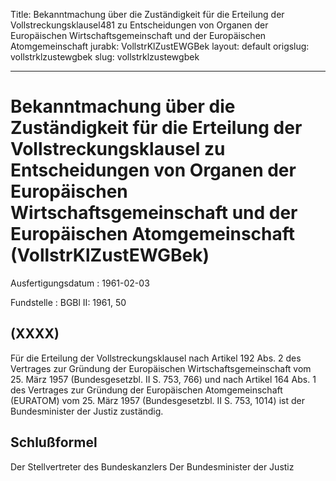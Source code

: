 Title: Bekanntmachung über die Zuständigkeit für die Erteilung der Vollstreckungsklausel481
  zu Entscheidungen von Organen der Europäischen Wirtschaftsgemeinschaft und der Europäischen
  Atomgemeinschaft
jurabk: VollstrKlZustEWGBek
layout: default
origslug: vollstrklzustewgbek
slug: vollstrklzustewgbek

---

# Bekanntmachung über die Zuständigkeit für die Erteilung der Vollstreckungsklausel zu Entscheidungen von Organen der Europäischen Wirtschaftsgemeinschaft und der Europäischen Atomgemeinschaft (VollstrKlZustEWGBek)

Ausfertigungsdatum
:   1961-02-03

Fundstelle
:   BGBl II: 1961, 50



## (XXXX)

Für die Erteilung der Vollstreckungsklausel nach Artikel 192 Abs. 2
des Vertrages zur Gründung der Europäischen Wirtschaftsgemeinschaft
vom 25. März 1957 (Bundesgesetzbl. II S. 753, 766) und nach Artikel
164 Abs. 1 des Vertrages zur Gründung der Europäischen
Atomgemeinschaft (EURATOM) vom 25. März 1957 (Bundesgesetzbl. II S.
753, 1014) ist der Bundesminister der Justiz zuständig.


## Schlußformel

Der Stellvertreter des Bundeskanzlers
Der Bundesminister der Justiz

